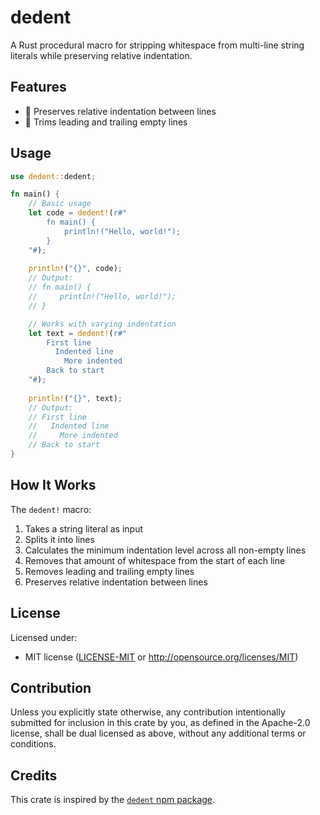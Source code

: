 # dedent

A Rust procedural macro for stripping whitespace from multi-line string literals while preserving relative indentation.

## Features

- 📐 Preserves relative indentation between lines
- 🧹 Trims leading and trailing empty lines

## Usage

```rust
use dedent::dedent;

fn main() {
    // Basic usage
    let code = dedent!(r#"
        fn main() {
            println!("Hello, world!");
        }
    "#);
    
    println!("{}", code);
    // Output:
    // fn main() {
    //     println!("Hello, world!");
    // }

    // Works with varying indentation
    let text = dedent!(r#"
        First line
          Indented line
            More indented
        Back to start
    "#);
    
    println!("{}", text);
    // Output:
    // First line
    //   Indented line
    //     More indented
    // Back to start
}
```

## How It Works

The `dedent!` macro:

1. Takes a string literal as input
1. Splits it into lines
1. Calculates the minimum indentation level across all non-empty lines
1. Removes that amount of whitespace from the start of each line
1. Removes leading and trailing empty lines
1. Preserves relative indentation between lines

## License

Licensed under:

- MIT license ([LICENSE-MIT](LICENSE-MIT) or http://opensource.org/licenses/MIT)

## Contribution

Unless you explicitly state otherwise, any contribution intentionally submitted
for inclusion in this crate by you, as defined in the Apache-2.0 license, shall
be dual licensed as above, without any additional terms or conditions.

## Credits

This crate is inspired by the [`dedent` npm package](https://www.npmjs.com/package/dedent).
